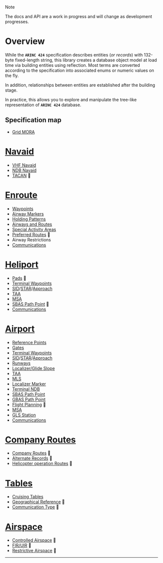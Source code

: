 > [!NOTE]
> The docs and API are a work in progress and will change as development progresses.

# Overview

While the **`ARINC 424`** specification describes entities (*or records*) with 132-byte fixed-length string, this library creates 
a database object model at load time via building entities using reflection. Most terms are converted according 
to the specification into associated enums or numeric values on the fly.

In addition, relationships between entities are established after the building stage.

In practice, this allows you to explore and manipulate the tree-like representation of **`ARINC 424`** database.

## Specification map

- [Grid MORA](api/Arinc424.OffrouteAltitude.yml)

# [Navaid](#tab/navaid)
- [VHF Navaid](api/Arinc424.Navigation.Omnidirectional.yml)
- [NDB Navaid](api/Arinc424.Navigation.Nondirectional.yml)
- [TACAN](api/Arinc424.Navigation.Tactical.yml) 🚧

# [Enroute](#tab/enroute)
- [Waypoints](api/Arinc424.Waypoints.Waypoint.yml)
- [Airway Markers](api/Arinc424.Routing.AirwayMarker.yml)
- [Holding Patterns](api/Arinc424.Routing.HoldingPattern.yml)
- [Airways and Routes](api/Arinc424.Routing.Airway.yml)
- [Special Activity Areas](api/Arinc424.Routing.SpecialActivityArea.yml)
- [Preferred Routes](api/Arinc424.Routing.PreferredRoute.yml) 🚧
- Airway Restrictions
- [Communications](api/Arinc424.Comms.AirwayCommunication.yml)

# [Heliport](#tab/heliport)
- [Pads](api/Arinc424.Ports.Heliport.yml) 🚧
- [Terminal Waypoints](api/Arinc424.Waypoints.HeliportTerminalWaypoint.yml)
- [SID](api/Arinc424.Procedures.HeliportDeparture.yml)/[STAR](api/Arinc424.Procedures.HeliportArrival.yml)/[Approach](api/Arinc424.Procedures.HeliportApproach.yml)
- [TAA](api/Arinc424.Ports.HeliportArrivalAltitude.yml)
- [MSA](api/Arinc424.Ports.HeliportMinimumAltitude.yml)
- [SBAS Path Point](api/Arinc424.Ports.HelicopterSatellitePoint.yml) 🚧
- [Communications](api/Arinc424.Comms.HeliportCommunication.yml)

# [Airport](#tab/airport)
- [Reference Points](api/Arinc424.Ports.Airport.yml)
- [Gates](api/Arinc424.Ports.Gate.yml)
- [Terminal Waypoints](api/Arinc424.Waypoints.AirportTerminalWaypoint.yml)
- [SID](api/Arinc424.Procedures.AirportDeparture.yml)/[STAR](api/Arinc424.Procedures.AirportArrival.yml)/[Approach](api/Arinc424.Procedures.AirportApproach.yml)
- [Runways](api/Arinc424.Ports.Runway.yml)
- [Localizer/Glide Slope](api/Arinc424.Navigation.InstrumentLandingSystem.yml)
- [TAA](api/Arinc424.Ports.AirportArrivalAltitude.yml)
- [MLS](api/Arinc424.Navigation.MicrowaveLandingSystem.yml)
- [Localizer Marker](api/Arinc424.Navigation.InstrumentLandingMarker.yml)
- [Terminal NDB](api/Arinc424.Navigation.TerminalBeacon.yml)
- [SBAS Path Point](api/Arinc424.Ports.AirportSatellitePoint.yml)
- [GBAS Path Point](api/Arinc424.Ports.GroundPoint.yml)
- [Flight Planning](api/Arinc424.Ports.FlightPlan.yml) 🚧
- [MSA](api/Arinc424.Ports.AirportMinimumAltitude.yml)
- [GLS Station](api/Arinc424.Navigation.GlobalLandingSystem.yml)
- [Communications](api/Arinc424.Comms.AirportCommunication.yml)

# [Company Routes](#tab/company)
- [Company Routes](api/Arinc424.Routing.CompanyRoute.yml) 🚧
- [Alternate Records](api/Arinc424.Routing.Alternate.yml) 🚧
- [Helicopter operation Routes](api/Arinc424.Routing.HelicopterCompanyRoute.yml) 🚧

# [Tables](#tab/tables)
- [Cruising Tables](api/Arinc424.Tables.CruiseTable.yml)
- [Geographical Reference](api/Arinc424.Tables.GeographicalReference.yml) 🚧
- [Communication Type](api/Arinc424.Tables.CommunicationType.yml) 🚧

# [Airspace](#tab/airspace)
- [Controlled Airspace](api/Arinc424.Airspace.ControlledSpace.yml) 🚧
- [FIR/UIR](api/Arinc424.Airspace.FlightRegion.yml) 🚧
- [Restrictive Airspace](api/Arinc424.Airspace.RestrictiveSpace.yml) 🚧
---
